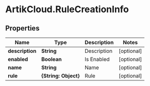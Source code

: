 # ArtikCloud.RuleCreationInfo

## Properties
Name | Type | Description | Notes
------------ | ------------- | ------------- | -------------
**description** | **String** | Description | [optional] 
**enabled** | **Boolean** | Is Enabled | [optional] 
**name** | **String** | Name | [optional] 
**rule** | **{String: Object}** | Rule | [optional] 


